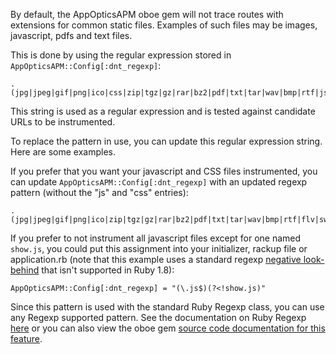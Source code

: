 By default, the AppOpticsAPM oboe gem will not trace routes with extensions
for common static files.  Examples of such files may be images,
javascript, pdfs and text files.

This is done by using the regular expression stored in
`AppOpticsAPM::Config[:dnt_regexp]`:

    .(jpg|jpeg|gif|png|ico|css|zip|tgz|gz|rar|bz2|pdf|txt|tar|wav|bmp|rtf|js|flv|swf|ttf|woff|svg|less)$

This string is used as a regular expression and is tested against
candidate URLs to be instrumented.

To replace the pattern in use, you can update this regular expression
string.  Here are some examples.

If you prefer that you want your javascript and CSS files instrumented,
you can update `AppOpticsAPM::Config[:dnt_regexp]` with an updated regexp
pattern (without the "js" and "css" entries):

    .(jpg|jpeg|gif|png|ico|zip|tgz|gz|rar|bz2|pdf|txt|tar|wav|bmp|rtf|flv|swf|ttf|woff|svg|less)$

If you prefer to not instrument all javascript files except for one
named `show.js`, you could put this assignment into your initializer,
rackup file or application.rb (note that this example uses a standard
regexp [negative
look-behind](http://www.regular-expressions.info/lookaround.html) that
isn't supported in Ruby 1.8):

    AppOpticsAPM::Config[:dnt_regexp] = "(\.js$)(?<!show.js)"

Since this pattern is used with the standard Ruby Regexp class, you can
use any Regexp supported pattern.  See the documentation on Ruby Regexp
[here](https://www.omniref.com/ruby/2.2.0/symbols/Regexp?d=380181456&n=0#doc_uncollapsed=true&d=380181456&n=0)
or you can also view the oboe gem [source code documentation for this
feature](https://github.com/tracelytics/ruby-appoptics/blob/master/lib/appoptics/config.rb#L129).

